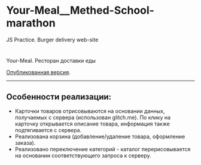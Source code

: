 # Your-Meal__Methed-School-marathon
JS Practice. Burger delivery web-site

# 
Your-Meal. Ресторан доставки еды

[Опубликованная версия](https://olgamorozova88.github.io/Your-Meal__Methed-School-marathon/).

---

## Особенности реализации:

- Карточки товаров отрисовываются на основании данных, получаемых с сервера (использован glitch.me). 
По клику на карточку открывается описание товара, информация также подтягивается с сервера.
- Реализована корзина (добавление/удаление товара, оформление заказа).
- Реализовано переключение категорий - каталог перерисовывается на основании соответствующего запроса к серверу.
